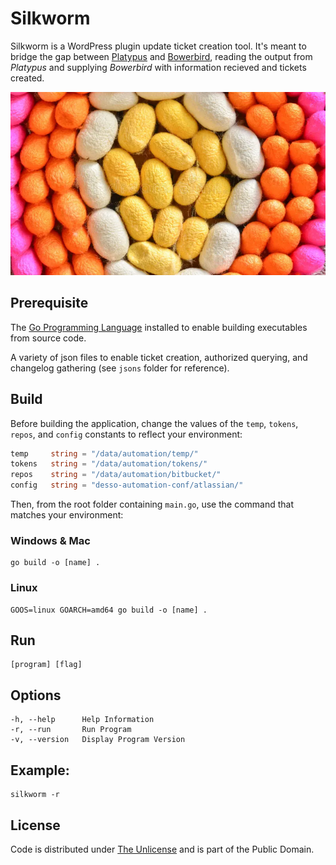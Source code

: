 # Silkworm

Silkworm is a WordPress plugin update ticket creation tool. It's meant to bridge the gap between [Platypus](https://github.com/farghul/platypus.git) and [Bowerbird](https://github.com/farghul/bowerbird.git), reading the output from *Platypus* and supplying *Bowerbird* with information recieved and tickets created.

![Silkworm](cocoons.webp)

## Prerequisite

The [Go Programming Language](https://go.dev "Build simple, secure, scalable systems with Go") installed to enable building executables from source code.

A variety of json files to enable ticket creation, authorized querying, and changelog gathering (see `jsons` folder for reference).

## Build

Before building the application, change the values of the `temp`, `tokens`, `repos`, and `config` constants to reflect your environment:

``` go
temp     string = "/data/automation/temp/"
tokens   string = "/data/automation/tokens/"
repos    string = "/data/automation/bitbucket/"
config   string = "desso-automation-conf/atlassian/"
```

Then, from the root folder containing `main.go`, use the command that matches your environment:

### Windows & Mac

``` console
go build -o [name] .
```

### Linux

``` console
GOOS=linux GOARCH=amd64 go build -o [name] .
```

## Run

``` console
[program] [flag]
```

## Options

``` console
-h, --help      Help Information
-r, --run       Run Program
-v, --version   Display Program Version
```

## Example: 

``` console
silkworm -r
```

## License

Code is distributed under [The Unlicense](https://github.com/farghul/silkworm/blob/main/LICENSE.md "Unlicense Yourself, Set Your Code Free") and is part of the Public Domain.
